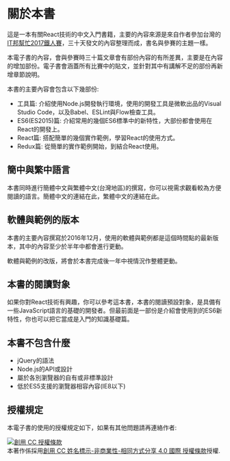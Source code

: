 # 關於本書

這是一本有關React技術的中文入門書籍，主要的內容來源是來自作者參加台灣的[IT邦幫忙2017鐵人賽](http://ithelp.ithome.com.tw/users/20103131/ironman/1012)，三十天發文的內容整理而成，書名與參賽的主題一樣。

本電子書的內容，會與參賽時三十篇文章會有部份內容的有所差異，主要是在內容的增加部份。電子書會涵蓋所有比賽中的貼文，並針對其中有講解不足的部份再新增章節說明。

本書的主要內容會包含以下幾部份:

- 工具篇: 介紹使用Node.js開發執行環境，使用的開發工具是微軟出品的Visual Studio Code，以及Babel、ESLint與Flow檢查工具。
- ES6(ES2015)篇: 介紹常用的幾個ES6標準中的新特性，大部份都會使用在React的開發上。
- React篇: 搭配簡單的幾個實作範例，學習React的使用方式。
- Redux篇: 從簡單的實作範例開始，到結合React使用。

## 簡中與繁中語言

本書同時進行簡體中文與繁體中文(台灣地區)的撰寫，你可以視需求觀看較為方便閱讀的語言。簡體中文的連結在此，繁體中文的連結在此。

## 軟體與範例的版本

本書的主要內容撰寫於2016年12月，使用的軟體與範例都是這個時間點的最新版本，其中的內容至少於半年中都會進行更動。

軟體與範例的改版，將會於本書完成後一年中視情況作整體更動。

## 本書的閱讀對象

如果你對React技術有興趣，你可以參考這本書，本書的閱讀預設對象，是具備有一些JavaScript語言的基礎的開發者。但最前面是一部份是介紹會使用到的ES6新特性，你也可以把它當成是入門的知識基礎篇。

## 本書不包含什麼

- jQuery的語法
- Node.js的API或設計
- 屬於各別瀏覽器的自有或非標準設計
- 低於ES5支援的瀏覽器相容內容(IE8以下)

## 授權規定

本電子書的使用的授權規定如下，如果有其他問題請再連絡作者:

<a rel="license" href="http://creativecommons.org/licenses/by-nc-sa/4.0/"><img alt="創用 CC 授權條款" style="border-width:0" src="https://i.creativecommons.org/l/by-nc-sa/4.0/88x31.png" /></a><br />本著作係採用<a rel="license" href="http://creativecommons.org/licenses/by-nc-sa/4.0/">創用 CC 姓名標示-非商業性-相同方式分享 4.0 國際 授權條款</a>授權.
